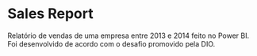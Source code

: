 # Sales Report

Relatório de vendas de uma empresa entre 2013 e 2014 feito no Power BI.
Foi desenvolvido de acordo com o desafio promovido pela DIO.
